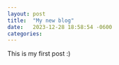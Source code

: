```yaml
---
layout: post
title:  "My new blog"
date:   2023-12-28 18:58:54 -0600
categories: 
---
```

This is my first post :)
